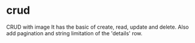 # crud
CRUD with image
It has the basic of create, read, update and delete. Also add pagination and string limitation of the 'details' row.
